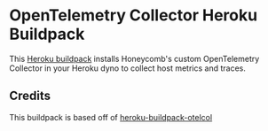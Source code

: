 # OpenTelemetry Collector Heroku Buildpack

This [Heroku buildpack][1] installs Honeycomb's custom OpenTelemetry Collector in your Heroku dyno to collect host metrics and traces.

## Credits

This buildpack is based off of [heroku-buildpack-otelcol][2]

[1]: https://devcenter.heroku.com/articles/buildpacks
[2]: https://github.com/Djiit/heroku-buildpack-otelcol
